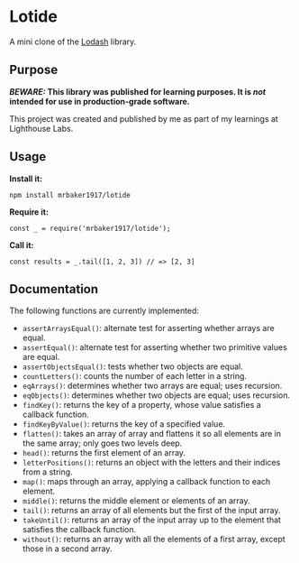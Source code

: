 # Lotide

A mini clone of the [Lodash](https://lodash.com) library.

## Purpose

**_BEWARE:_ This library was published for learning purposes. It is _not_ intended for use in production-grade software.**

This project was created and published by me as part of my learnings at Lighthouse Labs. 

## Usage

**Install it:**

`npm install mrbaker1917/lotide`

**Require it:**

`const _ = require('mrbaker1917/lotide');`

**Call it:**

`const results = _.tail([1, 2, 3]) // => [2, 3]`

## Documentation

The following functions are currently implemented:

* `assertArraysEqual()`: alternate test for asserting whether arrays are equal.
* `assertEqual()`: alternate test for asserting whether two primitive values are equal.
* `assertObjectsEqual()`: tests whether two objects are equal.
* `countLetters()`: counts the number of each letter in a string.
* `eqArrays()`: determines whether two arrays are equal; uses recursion.
* `eqObjects()`: determines whether two objects are equal; uses recursion.
* `findKey()`: returns the key of a property, whose value satisfies a callback function.
* `findKeyByValue()`: returns the key of a specified value.
* `flatten()`: takes an array of array and flattens it so all elements are in the same array; only goes two levels deep.
* `head()`: returns the first element of an array.
* `letterPositions()`: returns an object with the letters and their indices from a string.
* `map()`: maps through an array, applying a callback function to each element.
* `middle()`: returns the middle element or elements of an array.
* `tail()`: returns an array of all elements but the first of the input array.
* `takeUntil()`: returns an array of the input array up to the element that satisfies the callback function.
* `without()`: returns an array with all the elements of a first array, except those in a second array.
